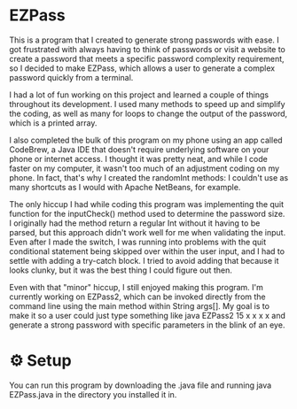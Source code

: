 # EZPass

This is a program that I created to generate strong passwords with ease. I got frustrated with always having to think of passwords or visit a website to create a password that meets a specific password complexity requirement, so I decided to make EZPass, which allows a user to generate a complex password quickly from a terminal.

I had a lot of fun working on this project and learned a couple of things throughout its development. I used many methods to speed up and simplify the coding, as well as many for loops to change the output of the password, which is a printed array.

I also completed the bulk of this program on my phone using an app called CodeBrew, a Java IDE that doesn't require underlying software on your phone or internet access. I thought it was pretty neat, and while I code faster on my computer, it wasn't too much of an adjustment coding on my phone. In fact, that's why I created the randomInt methods: I couldn't use as many shortcuts as I would with Apache NetBeans, for example.

The only hiccup I had while coding this program was implementing the quit function for the inputCheck() method used to determine the password size. I originally had the method return a regular Int without it having to be parsed, but this approach didn't work well for me when validating the input. Even after I made the switch, I was running into problems with the quit conditional statement being skipped over within the user input, and I had to settle with adding a try-catch block. I tried to avoid adding that because it looks clunky, but it was the best thing I could figure out then.

Even with that "minor" hiccup, I still enjoyed making this program. I'm currently working on EZPass2, which can be invoked directly from the command line using the main method within String args[]. My goal is to make it so a user could just type something like java EZPass2 15 x x x x and generate a strong password with specific parameters in the blink of an eye.

# ⚙️ Setup 
You can run this program by downloading the .java file and running java EZPass.java in the directory you installed it in. 
